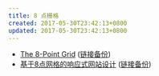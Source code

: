 ```yaml
---
title: 8 点栅格
created: 2017-05-30T23:42:13+0800
updated: 2017-05-30T23:42:13+0800
---
```



- [The 8-Point Grid](http://spec.fm/specifics/8-pt-grid) ([链接备份](https://web.archive.org/web/20230130173432/https://spec.fm/specifics/8-pt-grid))
- [基于8点网格的响应式网站设计](https://zhuanlan.zhihu.com/p/26928282) ([链接备份](https://archive.ph/QDB0I))
